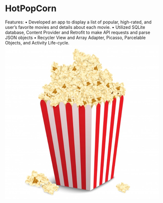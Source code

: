 # HotPopCorn
Features:
• Developed an app to display a list of popular, high-rated, and user’s favorite movies and details about each movie.
• Utilized SQLite database, Content Provider and Retrofit to make API requests and parse JSON objects
• Recycler View and Array Adapter, Picasso, Parcelable Objects, and Activity Life-cycle.
[![Watch the video](https://github.com/TanDatDo/HotPopCorn/blob/master/app/src/main/res/drawable/popcorn.jpg)](https://www.youtube.com/watch?v=CP-ILlrFtHM)
